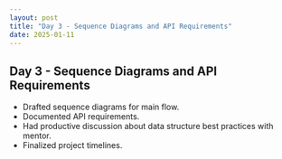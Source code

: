 ```yaml
---
layout: post
title: "Day 3 - Sequence Diagrams and API Requirements"
date: 2025-01-11
---
```


## Day 3 - Sequence Diagrams and API Requirements

- Drafted sequence diagrams for main flow.
- Documented API requirements.
- Had productive discussion about data structure best practices with mentor.
- Finalized project timelines.
